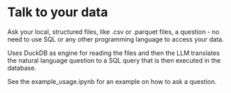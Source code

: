 # Talk to your data

Ask your local, structured files, like .csv or .parquet files, a question - no need to use SQL or any other programming language to access your data.

Uses DuckDB as engine for reading the files and then the LLM translates the natural language question to a SQL query that is then executed in the database.

See the example_usage.ipynb for an example on how to ask a question.
